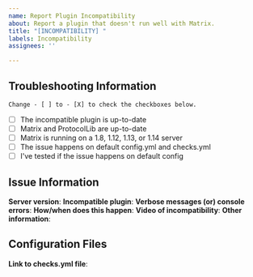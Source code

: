 ```yaml
---
name: Report Plugin Incompatibility
about: Report a plugin that doesn't run well with Matrix.
title: "[INCOMPATIBILITY] "
labels: Incompatibility
assignees: ''

---
```


## Troubleshooting Information
`Change - [ ] to - [X] to check the checkboxes below.`
- [ ] The incompatible plugin is up-to-date
- [ ] Matrix and ProtocolLib are up-to-date
- [ ] Matrix is running on a 1.8, 1.12, 1.13, or 1.14 server
- [ ] The issue happens on default config.yml and checks.yml
- [ ] I've tested if the issue happens on default config

## Issue Information
**Server version**: 
**Incompatible plugin**: 
**Verbose messages (or) console errors**: 
**How/when does this happen**: 
**Video of incompatibility**: 
**Other information**: 

## Configuration Files
**Link to checks.yml file**:
